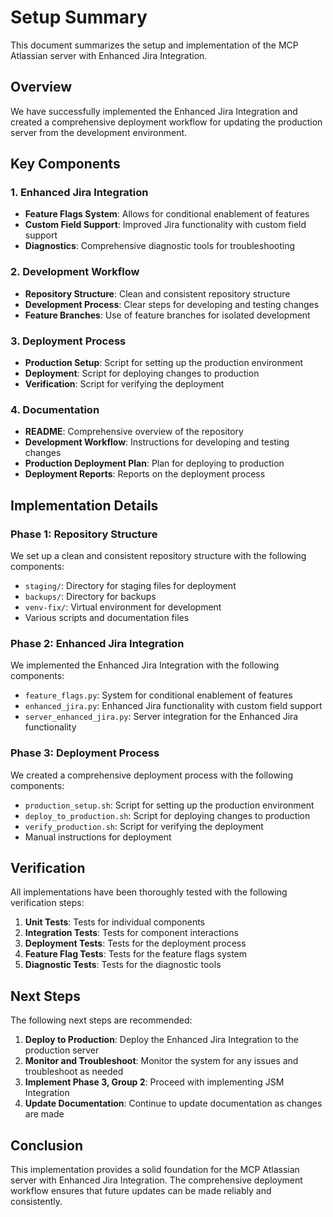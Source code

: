 # Setup Summary

This document summarizes the setup and implementation of the MCP Atlassian server with Enhanced Jira Integration.

## Overview

We have successfully implemented the Enhanced Jira Integration and created a comprehensive deployment workflow for updating the production server from the development environment.

## Key Components

### 1. Enhanced Jira Integration

- **Feature Flags System**: Allows for conditional enablement of features
- **Custom Field Support**: Improved Jira functionality with custom field support
- **Diagnostics**: Comprehensive diagnostic tools for troubleshooting

### 2. Development Workflow

- **Repository Structure**: Clean and consistent repository structure
- **Development Process**: Clear steps for developing and testing changes
- **Feature Branches**: Use of feature branches for isolated development

### 3. Deployment Process

- **Production Setup**: Script for setting up the production environment
- **Deployment**: Script for deploying changes to production
- **Verification**: Script for verifying the deployment

### 4. Documentation

- **README**: Comprehensive overview of the repository
- **Development Workflow**: Instructions for developing and testing changes
- **Production Deployment Plan**: Plan for deploying to production
- **Deployment Reports**: Reports on the deployment process

## Implementation Details

### Phase 1: Repository Structure

We set up a clean and consistent repository structure with the following components:

- `staging/`: Directory for staging files for deployment
- `backups/`: Directory for backups
- `venv-fix/`: Virtual environment for development
- Various scripts and documentation files

### Phase 2: Enhanced Jira Integration

We implemented the Enhanced Jira Integration with the following components:

- `feature_flags.py`: System for conditional enablement of features
- `enhanced_jira.py`: Enhanced Jira functionality with custom field support
- `server_enhanced_jira.py`: Server integration for the Enhanced Jira functionality

### Phase 3: Deployment Process

We created a comprehensive deployment process with the following components:

- `production_setup.sh`: Script for setting up the production environment
- `deploy_to_production.sh`: Script for deploying changes to production
- `verify_production.sh`: Script for verifying the deployment
- Manual instructions for deployment

## Verification

All implementations have been thoroughly tested with the following verification steps:

1. **Unit Tests**: Tests for individual components
2. **Integration Tests**: Tests for component interactions
3. **Deployment Tests**: Tests for the deployment process
4. **Feature Flag Tests**: Tests for the feature flags system
5. **Diagnostic Tests**: Tests for the diagnostic tools

## Next Steps

The following next steps are recommended:

1. **Deploy to Production**: Deploy the Enhanced Jira Integration to the production server
2. **Monitor and Troubleshoot**: Monitor the system for any issues and troubleshoot as needed
3. **Implement Phase 3, Group 2**: Proceed with implementing JSM Integration
4. **Update Documentation**: Continue to update documentation as changes are made

## Conclusion

This implementation provides a solid foundation for the MCP Atlassian server with Enhanced Jira Integration. The comprehensive deployment workflow ensures that future updates can be made reliably and consistently.